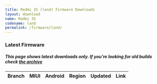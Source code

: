```yaml
---
title: Redmi 3S (land) Firmware Downloads
layout: download
name: Redmi 3S
codename: land
permalink: /firmware/land/
---
```



### Latest Firmware
##### This page shows latest downloads only. If you're looking for old builds check [the archive](/archive/firmware/land/)


<div class="table-responsive-md" id="table-wrapper">
<table id="firmware" class="compact table table-striped table-hover table-sm">
    <thead class="thead-dark">
        <tr>
            <th>Branch</th>
            <th>MIUI</th>
            <th>Android</th>
            <th>Region</th>
            <th>Updated</th>
            <th>Link</th>
        </tr>
    </thead>
    <script>loadFirmwareDownloads('land', 'latest')</script>
</table>
</div>
